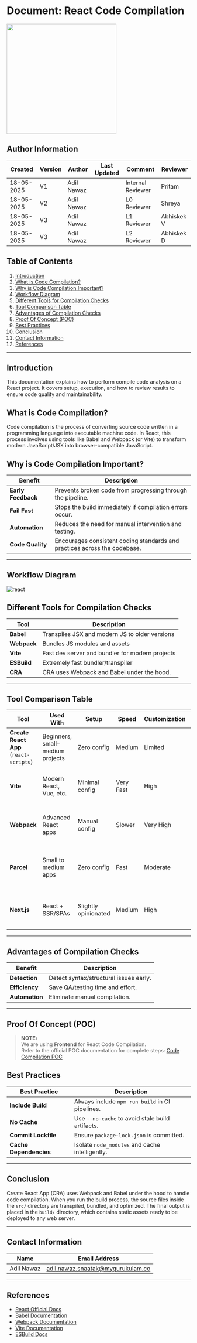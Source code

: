 
# **Document: React Code Compilation**

<img src="https://github.com/user-attachments/assets/9a5428f8-0e07-4d3e-88df-bb43daf72016" width="300"/>





 ##  **Author Information**
| Created     | Version | Author        | Last Updated       | Comment          | Reviewer         |
|-------------|---------|---------------|--------------------|------------------|------------------|
| 18-05-2025  | V1      | Adil Nawaz    |        | Internal Reviewer| Pritam        |
| 18-05-2025  | V2    | Adil Nawaz    |          | L0 Reviewer      | Shreya           |
| 18-05-2025  | V3    | Adil Nawaz    |          | L1 Reviewer      | Abhiskek V         |
| 18-05-2025  | V3    | Adil Nawaz    |          | L2 Reviewer      | Abhiskek D         |




## **Table of Contents**

1. [Introduction](#introduction)
2. [What is Code Compilation?](#what-is-code-compilation)
3. [Why is Code Compilation Important?](#why-is-code-compilation-important)
4. [Workflow Diagram](#workflow-diagram)
5. [Different Tools for Compilation Checks](#different-tools-for-compilation-checks)
6. [Tool Comparison Table](#tool-comparison-table)
7. [Advantages of Compilation Checks](#advantages-of-compilation-checks)
8. [Proof Of Concept (POC)](#proof-of-concept-poc)
9. [Best Practices](#best-practices)
10. [Conclusion](#conclusion)
11. [Contact Information](#contact-information)
12. [References](#references)

---





## **Introduction**

This documentation explains how to perform compile code analysis on a React project. It covers setup, execution, and how to review results to ensure code quality and maintainability.

## **What is Code Compilation?**
Code compilation is the process of converting source code written in a programming language into executable machine code. In React, this process involves using tools like Babel and Webpack (or Vite) to transform modern JavaScript/JSX into browser-compatible JavaScript.


## **Why is Code Compilation Important?**

| **Benefit**        | **Description**                                                           |
| ------------------ | ------------------------------------------------------------------------- |
| **Early Feedback** | Prevents broken code from progressing through the pipeline.               |
| **Fail Fast**      | Stops the build immediately if compilation errors occur.                  |
| **Automation**     | Reduces the need for manual intervention and testing.                     |
| **Code Quality**   | Encourages consistent coding standards and practices across the codebase. |


---

## **Workflow Diagram**
![react](https://github.com/user-attachments/assets/d6d47556-fb74-4930-8cfb-565ff62d6c35)


## **Different Tools for Compilation Checks**

| Tool               | Description                                     |
| ------------------ | ----------------------------------------------- |
| **Babel**          | Transpiles JSX and modern JS to older versions  |
| **Webpack**        | Bundles JS modules and assets                   |
| **Vite**           | Fast dev server and bundler for modern projects |
| **ESBuild**        | Extremely fast bundler/transpiler               |
| **CRA** | CRA uses Webpack and Babel under the hood. |
---

## **Tool Comparison Table**

| **Tool**                               | **Used With**                    | **Setup**            | **Speed**   | **Customization** | **Production Ready** | **Use Case**                                         |
| -------------------------------------- | -------------------------------- | -------------------- | ----------- | ----------------- | -------------------- | ---------------------------------------------------- |
| **Create React App** (`react-scripts`) | Beginners, small–medium projects | Zero config          | Medium      | Limited           | Yes                  | Easiest way to start React projects with defaults    |
| **Vite**                               | Modern React, Vue, etc.          | Minimal config       | Very Fast   | High              | Yes                  | Modern dev experience and lightning-fast HMR         |
| **Webpack**                            | Advanced React apps              | Manual config        | Slower      | Very High         | Yes                  | Full control over bundling, used in large codebases  |
| **Parcel**                             | Small to medium apps             | Zero config          | Fast        | Moderate          | Yes                  | Good balance between config-free and performance     |
| **Next.js**                            | React + SSR/SPAs                 | Slightly opinionated | Medium      | High              | Yes                  | Ideal for SSR, hybrid static & dynamic React sites   |

---

## **Advantages of Compilation Checks**

| Benefit    | Description                            |
| ---------- | -------------------------------------- |
| **Detection**  | Detect syntax/structural issues early. |
| **Efficiency** | Save QA/testing time and effort.       |
| **Automation** | Eliminate manual compilation.          |

---
## **Proof Of Concept (POC)**
> **NOTE:**   
> We are using **Frontend** for React Code Compilation.  
> Refer to the official POC documentation for complete steps: [Code Compilation POC](https://github.com/snaatak-Downtime-Crew/Documentation/tree/SCRUMS-157-Vardaan/application-ci/checks/java/static-code-analysis/poc) 



## **Best Practices**

| Best Practice      | Description                                                   |
| ------------------ | ------------------------------------------------------------- |
| **Include Build**      | Always include `npm run build` in CI pipelines.               |
| **No Cache**           | Use `--no-cache` to avoid stale build artifacts.              |
| **Commit Lockfile**    | Ensure `package-lock.json` is committed.                      |
| **Cache Dependencies** | Isolate `node_modules` and cache intelligently.               |


---

## **Conclusion**

Create React App (CRA) uses Webpack and Babel under the hood to handle code compilation. When you run the build process, the source files inside the `src/` directory are transpiled, bundled, and optimized. The final output is placed in the `build/` directory, which contains static assets ready to be deployed to any web server.


---
## Contact Information

| Name         | Email Address                                 |
|--------------|-----------------------------------------------|
| Adil Nawaz | adil.nawaz.snaatak@mygurukulam.co           |

---

## **References**

* [React Official Docs](https://reactjs.org/docs/getting-started.html)
* [Babel Documentation](https://babeljs.io/docs/)
* [Webpack Documentation](https://webpack.js.org/)
* [Vite Documentation](https://vitejs.dev/)
* [ESBuild Docs](https://esbuild.github.io/)






